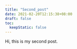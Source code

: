 ```yaml
---
title: "Second_post"
date: 2021-02-20T12:15:38+08:00
draft: false
toc:
  keepStatic: false
---
```



Hi, this is my second post.